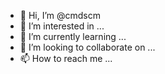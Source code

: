 - 👋 Hi, I’m @cmdscm
- 👀 I’m interested in ...
- 🌱 I’m currently learning ...
- 💞️ I’m looking to collaborate on ...
- 📫 How to reach me ...

<!---
cmdscm/cmdscm is a ✨ special ✨ repository because its `README.md` (this file) appears on your GitHub profile.
You can click the Preview link to take a look at your changes.
--->
